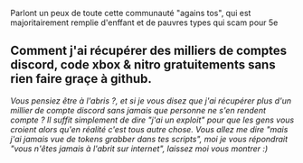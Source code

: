 Parlont un peux de toute cette communauté "agains tos", qui est majoritairement remplie d'enffant et de pauvres types qui scam pour 5e

## Comment j'ai récupérer des milliers de comptes discord, code xbox & nitro gratuitements sans rien faire graçe à github.

*Vous pensiez être à l'abris ?, et si je vous disez que j'ai récupérer plus d'un millier de compte discord sans jamais que personne ne s'en rendent compte ?
Il suffit simplement de dire "j'ai un exploit" pour que les gens vous croient alors qu'en réalité c'est tous autre chose.
Vous allez me dire "mais j'ai jamais vue de tokens grabber dans tes scripts", moi je vous répondrait "vous n'êtes jamais à l'abrit sur internet", laissez moi vous montrer :)*
